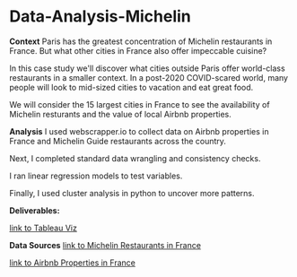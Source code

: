 # Data-Analysis-Michelin

**Context**
Paris has the greatest concentration of Michelin restaurants in France. But what other cities in  France  also offer impeccable cuisine?

In this case study we'll discover what cities outside Paris offer  world-class restaurants in a smaller context. In a post-2020 COVID-scared world, many people will look to mid-sized cities to vacation and eat great food. 

We will consider the 15 largest cities in France to see the availability of Michelin resturants and the value of local Airbnb properties.

**Analysis**
I used webscrapper.io to collect data on Airbnb properties in France and Michelin Guide restaurants across the country.

Next, I completed standard data wrangling and consistency checks.

I ran linear regression models to test variables. 

Finally, I used cluster analysis in python to uncover more patterns.


**Deliverables:**

[link to Tableau Viz](https://public.tableau.com/profile/matt.errington#!/vizhome/SkippingParis/Story1)



**Data Sources**
[link to Michelin Restaurants in France](https://guide.michelin.com/fr/en/restaurants)

[link to Airbnb Properties in France](https://www.airbnb.com/)
